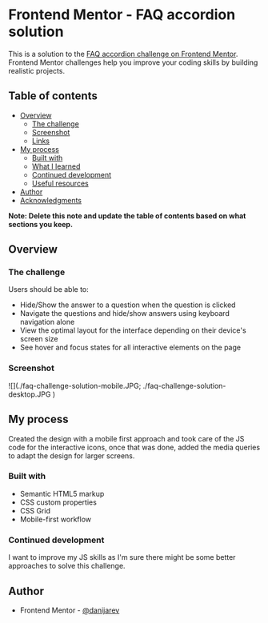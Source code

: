 # Frontend Mentor - FAQ accordion solution

This is a solution to the [FAQ accordion challenge on Frontend Mentor](https://www.frontendmentor.io/challenges/faq-accordion-wyfFdeBwBz). Frontend Mentor challenges help you improve your coding skills by building realistic projects. 

## Table of contents

- [Overview](#overview)
  - [The challenge](#the-challenge)
  - [Screenshot](#screenshot)
  - [Links](#links)
- [My process](#my-process)
  - [Built with](#built-with)
  - [What I learned](#what-i-learned)
  - [Continued development](#continued-development)
  - [Useful resources](#useful-resources)
- [Author](#author)
- [Acknowledgments](#acknowledgments)

**Note: Delete this note and update the table of contents based on what sections you keep.**

## Overview

### The challenge

Users should be able to:

- Hide/Show the answer to a question when the question is clicked
- Navigate the questions and hide/show answers using keyboard navigation alone
- View the optimal layout for the interface depending on their device's screen size
- See hover and focus states for all interactive elements on the page

### Screenshot

![](./faq-challenge-solution-mobile.JPG;
    ./faq-challenge-solution-desktop.JPG )

## My process

Created the design with a mobile first approach and took care of the JS code for the interactive icons, once that was done, added the media queries to adapt the design for larger screens.

### Built with

- Semantic HTML5 markup
- CSS custom properties
- CSS Grid
- Mobile-first workflow

### Continued development

I want to improve my JS skills as I'm sure there might be some better approaches to solve this challenge.

## Author

- Frontend Mentor - [@danijarev](https://www.frontendmentor.io/profile/danijarev) 